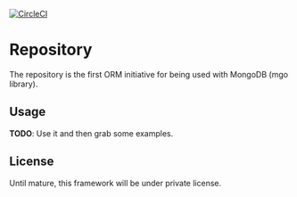 [![CircleCI](https://circleci.com/gh/lab259/repository.svg?style=shield&circle-token=35ef9a44ed43a39ee1f5db269ea355c96826d0fc)](https://circleci.com/gh/lab259/repository)

# Repository

The repository is the first ORM initiative for being used with MongoDB (mgo
library).

## Usage

**TODO**: Use it and then grab some examples.

## License

Until mature, this framework will be under private license.
